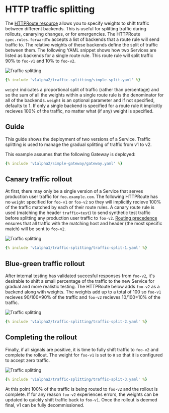 # HTTP traffic splitting

The [HTTPRoute resource](/v1alpha2/api-types/httproute) allows you to specify weights to shift
traffic between different backends. This is useful for splitting traffic during
rollouts, canarying changes, or for emergencies. The HTTPRoute
`spec.rules.forwardTo` accepts a list of backends that a route rule will send
traffic to. The relative weights of these backends define the split of traffic
between them. The following YAML snippet shows how two Services are listed as
backends for a single route rule. This route rule will split traffic 90% to
`foo-v1` and 10% to `foo-v2`.

![Traffic splitting](/v1alpha2/images/simple-split.png)

```yaml
{% include 'v1alpha2/traffic-splitting/simple-split.yaml' %}  
```

`weight` indicates a proportional split of traffic (rather than percentage)
and so the sum of all the weights within a single route rule is the
denominator for all of the backends. `weight` is an optional parameter and if
not specified, defaults to 1. If only a single backend is specified for a
route rule it implicitly recieves 100% of the traffic, no matter what (if any)
weight is specified.

## Guide

This guide shows the deployment of two versions of a Service. Traffic splitting
is used to manage the gradual splitting of traffic from v1 to v2.

This example assumes that the following Gateway is deployed:

```yaml 
{% include 'v1alpha2/simple-gateway/gateway.yaml' %}   
```

## Canary traffic rollout

At first, there may only be a single version of a Service that serves
production user traffic for `foo.example.com`. The following HTTPRoute has no
`weight` specified for `foo-v1`  or `foo-v2` so they will implicitly
recieve 100% of the traffic matched by each of their route rules. A canary
route rule is used (matching the header `traffic=test`) to send synthetic test
traffic before splitting any production user traffic to `foo-v2`. [Routing
precedence](/v1alpha2/v1alpha2/references/spec/#gateway.networking.k8s.io/v1alpha2.HTTPRouteRule) ensures that
all traffic with the matching host and header (the most specific match) will
be sent to `foo-v2`.

![Traffic splitting](/v1alpha2/images/traffic-splitting-1.png)


```yaml
{% include 'v1alpha1/traffic-splitting/traffic-split-1.yaml' %}  
```

## Blue-green traffic rollout

After internal testing has validated succesful responses from `foo-v2`,
it's desirable to shift a small percentage of the traffic to the new Service
for gradual and more realistic testing. The HTTPRoute below adds `foo-v2`
as a backend along with weights. The weights add up to a total of 100 so
`foo-v1` recieves 90/100=90% of the traffic and `foo-v2` recieves
10/100=10% of the traffic.

![Traffic splitting](/v1alpha2/images/traffic-splitting-2.png)


```yaml
{% include 'v1alpha2/traffic-splitting/traffic-split-2.yaml' %}  
```

## Completing the rollout

Finally, if all signals are positive, it is time to fully shift traffic to
`foo-v2` and complete the rollout. The weight for `foo-v1` is set to
`0` so that it is configured to accept zero traffic. 

![Traffic splitting](/v1alpha2/images/traffic-splitting-3.png)


```yaml
{% include 'v1alpha2/traffic-splitting/traffic-split-3.yaml' %}  
```

At this point 100% of the traffic is being routed to `foo-v2` and the
rollout is complete. If for any reason `foo-v2` experiences errors, the
weights can be updated to quickly shift traffic back to `foo-v1`. Once
the rollout is deemed final, v1 can be fully decommissioned.
